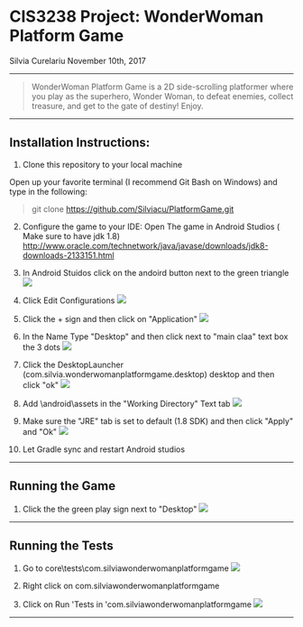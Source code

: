 # CIS3238 Project: WonderWoman Platform Game
Silvia Curelariu
November 10th, 2017

---

> WonderWoman Platform Game is a 2D side-scrolling platformer where you play as the superhero, Wonder Woman, to defeat enemies, collect treasure, and get to the gate of destiny!
> Enjoy.

---

## Installation Instructions:

1. Clone this repository to your local machine

Open up your favorite terminal (I recommend Git Bash on Windows) and type in the following:

> git clone https://github.com/Silviacu/PlatformGame.git

2. Configure the game to your IDE: 
    Open The game in Android Studios ( Make sure to have jdk 1.8)
        http://www.oracle.com/technetwork/java/javase/downloads/jdk8-downloads-2133151.html

3. In Android Stuidos click on the andoird button next to the green triangle
      ![](https://i.imgur.com/hY7tRJY.png)

3. Click Edit Configurations 
      ![](https://imgur.com/vn1IUEN.png)
      
4. Click the + sign and then click on "Application"
      ![](https://imgur.com/7EQ65bs.png)
    
5. In the Name Type "Desktop" and then click next to "main claa" text box the 3 dots
     ![](https://imgur.com/0eOVsN3.png)
  
6. Click the DesktopLauncher (com.silvia.wonderwomanplatformgame.desktop) desktop and then click "ok"
     ![](https://imgur.com/H53KHxS.png)
  
7. Add \android\assets in the "Working Directory" Text tab
     ![](https://imgur.com/jI7X7lk.png)

8. Make sure the "JRE" tab is set to default (1.8 SDK) and then click "Apply" and "Ok"
     ![](https://imgur.com/hY7tRJY.png)

9. Let Gradle sync and restart Android studios 

---

## Running the Game

1. Click the the green play sign next to "Desktop"
     ![](https://imgur.com/ArrV6Tk.png)
     
---    

## Running the Tests
 
 1. Go to core\tests\com.silviawonderwomanplatformgame
    ![](https://imgur.com/Gzirn56.png)
 
 2. Right click on com.silviawonderwomanplatformgame
 
 3. Click on Run 'Tests in 'com.silviawonderwomanplatformgame
     ![](https://imgur.com/lZJOddQ.png)
 ---
 


